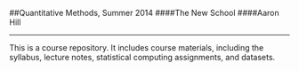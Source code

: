 ##Quantitative Methods, Summer 2014
####The New School
####Aaron Hill

-----

This is a course repository. It includes course materials, including the syllabus, lecture notes, statistical computing assignments, and datasets. 